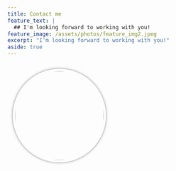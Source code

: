 ```yaml
---
title: Contact me
feature_text: |
  ## I'm looking forward to working with you!
feature_image: /assets/photos/feature_img2.jpeg
excerpt: "I'm looking forward to working with you!"
aside: true
---
```


<div class="photo">
  <a href="/assets/photos/hyehua_my_photo_large.jpeg" data-lightbox="my-photos">
    <img src="/assets/photos/hyehua_my_photo.jpeg" alt="" width="200" height="200">
  </a>
</div>

<style>
.photo {
  border: 2px solid #ccc;
  border-radius: 50%; /* make the container circular */
  box-shadow: 0 0 5px #ccc;
  display: inline-block;
  margin: 10px;
  padding: 5px;
  width: 200px; /* set the width of the container */
  height: 200px; /* set the height of the container */
  overflow: hidden; /* hide any parts of the image that exceed the container */
}

.photo img {
  display: block;
  max-width: 100%; /* make the image fit inside the container */
  border-radius: 50%; /* make the image circular */
}

.photo a {
  display: block;
  position: relative;
}

.photo a:before {
  content: "";
  display: block;
  position: absolute;
  top: -10px;
  left: -10px;
  right: -10px;
  bottom: -10px;
  border: 5px solid #fff;
  border-radius: 50%; /* make the border circular */
  box-shadow: 0 0 10px rgba(0, 0, 0, 0.5);
  opacity: 0;
  transition: opacity 0.2s ease;
}

.photo a:hover:before {
  opacity: 1;
}
</style>

<script src="https://cdnjs.cloudflare.com/ajax/libs/lightbox2/2.11.1/js/lightbox.min.js"></script>
<link rel="stylesheet" href="https://cdnjs.cloudflare.com/ajax/libs/lightbox2/2.11.1/css/lightbox.min.css">
